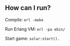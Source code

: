 ## How can I run?
Compile: `erl -make`

Run Erlang VM: `erl -pa ebin/`

Start game: `solar:start().`

